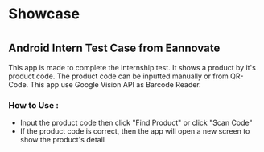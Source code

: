 # Showcase
#
#
## Android Intern Test Case from Eannovate

This app is made to complete the internship test. It shows a product by it's product code. The product code can be inputted manually or from QR-Code.
This app use Google Vision API as Barcode Reader.

### How to Use :
- Input the product code then click "Find Product" or click "Scan Code"
- If the product code is correct, then the app will open a new screen to show the product's detail
